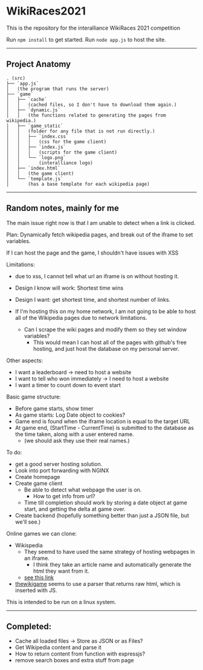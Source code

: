 # WikiRaces2021
This is the repository for the interalliance WikiRaces 2021 competition

Run `npm install` to get started.
Run `node app.js` to host the site.

---

## Project Anatomy

```
. (src)
├── `app.js`
│   (the program that runs the server)
├── `game`
│   ├── `cache`
│   │   (cached files, so I don't have to download them again.)
│   ├── `dynamic.js`
│   │   (the functions related to generating the pages from wikipedia.)
│   ├── `game_static`
│   │   (folder for any file that is not run directly.)
│   │   ├── `index.css`
│   │   │   (css for the game client)
│   │   ├── `index.js`
│   │   │   (scripts for the game client)
│   │   └── `logo.png`
│   │       (interalliance logo)
│   ├── `index.html`
│   │   (the game client)
│   └── `template.js`
│       (has a base template for each wikipedia page)
```


---

## Random notes, mainly for me

The main issue right now is that I am unable to detect when a link is clicked.

Plan: Dynamically fetch wikipedia pages, and break out of the iframe to set variables.

If I can host the page and the game, I shouldn't have issues with XSS

Limitations:
 - due to xss, I cannot tell what url an iframe is on without hosting it.

 - Design I know will work: Shortest time wins
 - Design I want: get shortest time, and shortest number of links.
 - If I'm hosting this on my home network, I am not going to be able to host all of the Wikipedia pages due to network limitations.
	 - Can I scrape the wiki pages and modify them so they set window variables?
         - This would mean I can host all of the pages with github's free hosting, and just host the database on my personal server.

Other aspects:
 - I want a leaderboard -> need to host a website
 - I want to tell who won immediately -> I need to host a website
 - I want a timer to count down to event start

Basic game structure:
  - Before game starts, show timer
  - As game starts: Log Date object to cookies? 
  - Game end is found when the iframe location is equal to the target URL
  - At game end, (StartTime - CurrentTime) is submitted to the database as the time taken, along with a user entered name.
	  - (we should ask they use their real names.)

To do: 
 - get a good server hosting solution.
 - Look into port forwarding with NGINX 
 - Create homepage
 - Create game client
	 - Be able to detect what webpage the user is on.
		 - How to get info from url?
	 - Time till completion should work by storing a date object at game start, and getting the delta at game over.
 - Create backend (hopefully something better than just a JSON file, but we'll see.)

Online games we can clone:
  - Wikispedia
	  - They seemd to have used the same strategy of hosting webpages in an iframe.
		  - I think they take an article name and automatically generate the html they want from it.
	  - [see this link](https://dlab.epfl.ch/wikispeedia/play/wiki.php?article=Spanish_conquest_of_the_Inca_Empire) 
  - [thewikigame](https://www.thewikigame.com) seems to use a parser that returns raw html, which is inserted with JS.

This is intended to be run on a linux system.

----

## Completed:
 - Cache all loaded files -> Store as JSON or as Files?
 - Get Wikipedia content and parse it
 - How to return content from function with expressjs?
 - remove search boxes and extra stuff from page